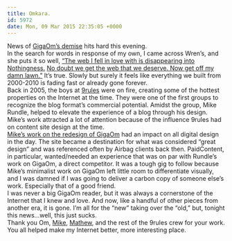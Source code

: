 ```yaml
---
title: Omkara.
id: 5972
date: Mon, 09 Mar 2015 22:35:05 +0000
---
```


News of [GigaOm’s demise](https://gigaom.com/2015/03/09/about-gigaom/) hits hard this evening.  
 In the search for words in response of my own, I came across Wren’s, and she puts it so well, [“The web I fell in love with is disappearing into Nothingness.](https://twitter.com/heywren/status/575126270985441280) [No doubt we get the web that we deserve. Now get off my damn lawn.”](https://twitter.com/heywren/status/575127132055040000) It’s true. Slowly but surely it feels like everything we built from 2000-2010 is fading fast or already gone forever.  
 Back in 2005, the boys at [9rules](http://9rules.com/about/) were on fire, creating some of the hottest properties on the Internet at the time. They were one of the first groups to recognize the blog format’s commercial potential. Amidst the group, Mike Rundle, helped to elevate the experience of a blog through his design. Mike’s work attracted a lot of attention because of the influence 9rules had on content site design at the time.  
[Mike’s work on the redesign of GigaOm](https://gigaom.com/2005/10/17/why-less-is-more/) had an impact on all digital design in the day. The site became a destination for what was considered “great design” and was referenced often by Airbag clients back then. PaidContent, in particular, wanted/needed an experience that was on par with Rundle’s work on GigaOm, a direct competitor. It was a tough gig to follow because Mike’s minimalist work on GigaOm left little room to differentiate visually, and I was damned if I was going to deliver a carbon copy of someone else’s work. Especially that of a good friend.  
 I was never a big GigaOm reader, but it was always a cornerstone of the Internet that I knew and love. And now, like a handful of other pieces from another era, it is gone. I’m all for the “new” taking over the “old,” but, tonight this news…well, this just sucks.  
 Thank you Om, [Mike](https://twitter.com/flyosity), [Mathew](http://www.twitter.com/matto), and the rest of the 9rules crew for your work. You all helped make my Internet better, more interesting place.


